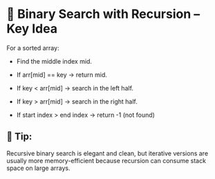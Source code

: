 # 🔁 Binary Search with Recursion – Key Idea

For a sorted array:

- Find the middle index mid.

- If arr[mid] == key → return mid.

- If key < arr[mid] → search in the left half.

- If key > arr[mid] → search in the right half.

- If start index > end index → return -1 (not found)


 ## 🧠 Tip:
 
Recursive binary search is elegant and clean, but iterative versions are usually more memory-efficient because recursion can consume stack space on large arrays.